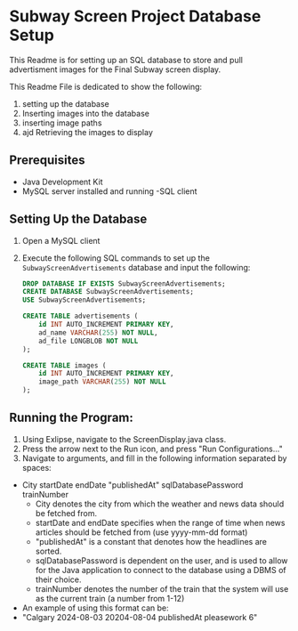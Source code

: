 # Subway Screen Project Database Setup

This Readme is for setting up an SQL database to store and pull advertisment images for the Final Subway screen display.

This Readme File is dedicated to show the following:
1. setting up the database
2. Inserting images into the database
3. inserting image paths
4. ajd Retrieving the images to display

## Prerequisites

- Java Development Kit 
- MySQL server installed and running
-SQL client



## Setting Up the Database

1. Open a 
MySQL client
2. Execute the following SQL commands to set up the `SubwayScreenAdvertisements` database and input the following:

    ```sql
    DROP DATABASE IF EXISTS SubwayScreenAdvertisements;
    CREATE DATABASE SubwayScreenAdvertisements;
    USE SubwayScreenAdvertisements;

    CREATE TABLE advertisements (
        id INT AUTO_INCREMENT PRIMARY KEY,
        ad_name VARCHAR(255) NOT NULL,
        ad_file LONGBLOB NOT NULL
    );

    CREATE TABLE images (
        id INT AUTO_INCREMENT PRIMARY KEY,
        image_path VARCHAR(255) NOT NULL
    );
    ```

## Running the Program:
1. Using Exlipse, navigate to the ScreenDisplay.java class.
2. Press the arrow next to the Run icon, and press "Run Configurations..."
3. Navigate to arguments, and fill in the following information separated by spaces:
- City startDate endDate "publishedAt" sqlDatabasePassword trainNumber
    - City denotes the city from which the weather and news data should be fetched from.
    - startDate and endDate specifies when the range of time when news articles should be fetched from (use yyyy-mm-dd format)
    - "publishedAt" is a constant that denotes how the headlines are sorted.
    - sqlDatabasePassword is dependent on the user, and is used to allow for the Java application to connect to the database using a DBMS of their choice. 
    - trainNumber denotes the number of the train that the system will use as the current train (a number from 1-12)
- An example of using this format can be:
- "Calgary 2024-08-03 20204-08-04 publishedAt pleasework 6"






